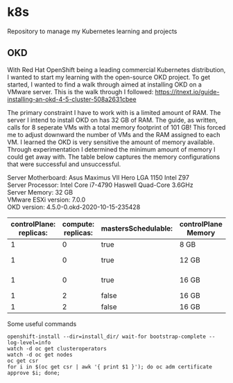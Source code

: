 # k8s
Repository to manage my Kubernetes learning and projects

## OKD
With Red Hat OpenShift being a leading commercial Kubernetes distribution, I wanted to start my learning with the open-source OKD project. To get started, I wanted to find a walk through aimed at installing OKD on a VMware server. This is the walk through I followed: https://itnext.io/guide-installing-an-okd-4-5-cluster-508a2631cbee

The primary constraint I have to work with is a limited amount of RAM. The server I intend to install OKD on has 32 GB of RAM. The guide, as written, calls for 8 seperate VMs with a total memory footprint of 101 GB! This forced me to adjust downward the number of VMs and the RAM assigned to each VM. I learned the OKD is very sensitive the amount of memory available. Through experimentation I determined the minimum amount of memory I could get away with. The table below captures the memory configurations that were successful and unsuccessful.

Server Motherboard: Asus Maximus VII Hero LGA 1150 Intel Z97<br>
Server Processor: Intel Core i7-4790 Haswell Quad-Core 3.6GHz<br>
Server Memory: 32 GB<br>
VMware ESXi version: 7.0.0<br>
OKD version: 4.5.0-0.okd-2020-10-15-235428

| controlPlane:<br>replicas: | compute:<br>replicas: | mastersSchedulable: | controlPlane Memory | computer Memory | Bootstrap Time | Console Available | Monitoring Available |
|----------------------------|-----------------------|---------------------|---------------------|-----------------|----------------|-------------------|----------------------|
| 1                          | 0                     | true                | 8 GB                | N/A             | 14m17s         | False             | False                |
| 1                          | 0                     | true                | 12 GB               | N/A             | 12m24s         | True (15m)        | True (15m)           |
| 1                          | 0                     | true                | 16 GB               | N/A             | 14m48s         | True (14m)        | True (15m)           |
| 1                          | 2                     | false               | 16 GB               | 4 GB            | 12m54s         | False             | False                |
| 1                          | 2                     | false               | 16 GB               | 6 GB            |                |                   |                      |

Some useful commands
```
openshift-install --dir=install_dir/ wait-for bootstrap-complete --log-level=info
watch -d oc get clusteroperators
watch -d oc get nodes
oc get csr
for i in $(oc get csr | awk '{ print $1 }'); do oc adm certificate approve $i; done;
```
